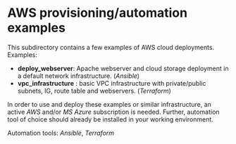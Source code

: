 # AWS provisioning/automation examples
This subdirectory contains a few examples of AWS cloud deployments. Examples:
 
 - **deploy_webserver**: Apache webserver and cloud storage deployment in a default network infrastructure. (*Ansible*)
 - **vpc_infrastructure** : basic VPC infrastructure with private/public subnets, IG, route table and webservers. (*Terraform*)

In order to use and deploy these examples or similar infrastructure, an active *AWS* and/or *MS Azure* subscription is needed. Further, automation tool of choice should already be installed in your working environment.

Automation tools: *Ansible*, *Terraform*
